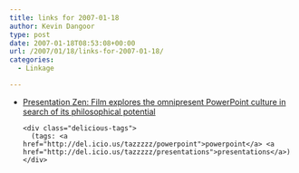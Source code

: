 ```yaml
---
title: links for 2007-01-18
author: Kevin Dangoor
type: post
date: 2007-01-18T08:53:08+00:00
url: /2007/01/18/links-for-2007-01-18/
categories:
  - Linkage

---
```

<ul class="delicious">
  <li>
    <div class="delicious-link">
      <a href="http://www.presentationzen.com/presentationzen/2007/01/an_examination_.html">Presentation Zen: Film explores the omnipresent PowerPoint culture in search of its philosophical potential</a>
    </div>
    
    <div class="delicious-tags">
      (tags: <a href="http://del.icio.us/tazzzzz/powerpoint">powerpoint</a> <a href="http://del.icio.us/tazzzzz/presentations">presentations</a>)
    </div>
  </li>
</ul>